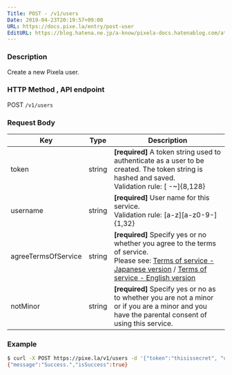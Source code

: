 ```yaml
---
Title: POST - /v1/users
Date: 2019-04-23T20:19:57+09:00
URL: https://docs.pixe.la/entry/post-user
EditURL: https://blog.hatena.ne.jp/a-know/pixela-docs.hatenablog.com/atom/entry/17680117127076310307
---
```


### Description
Create a new Pixela user.

### HTTP Method , API endpoint
<span class="badge badge-post">POST</span> `/v1/users`

### Request Body

|Key|Type|Description|
|---|---|---|
|token|string|**[required]** A token string used to authenticate as a user to be created. The token string is hashed and saved.<br>Validation rule: [ -~]{8,128}|
|username|string|**[required]** User name for this service.<br>Validation rule: [a-z][a-z0-9-]{1,32}|
|agreeTermsOfService|string|**[required]** Specify yes or no whether you agree to the terms of service.<br>Please see: [Terms of service - Japanese version](https://github.com/a-know/Pixela/wiki/%E5%88%A9%E7%94%A8%E8%A6%8F%E7%B4%84%EF%BC%88Terms-of-Service-Japanese-Version%EF%BC%89) / [Terms of service - English version](https://github.com/a-know/Pixela/wiki/Terms-of-Service)|
|notMinor|string|**[required]** Specify yes or no as to whether you are not a minor or if you are a minor and you have the parental consent of using this service.|


### Example

```sh
$ curl -X POST https://pixe.la/v1/users -d '{"token":"thisissecret", "username":"a-know", "agreeTermsOfService":"yes", "notMinor":"yes"}'
{"message":"Success.","isSuccess":true}
```
